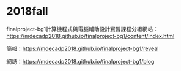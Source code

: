 # 2018fall
finalproject-bg1計算機程式與電腦輔助設計實習課程分組網站：
https://mdecadp2018.github.io/finalproject-bg1/content/index.html

簡報：https://mdecadp2018.github.io/finalproject-bg1/reveal

網誌：https://mdecadp2018.github.io/finalproject-bg1/blog
